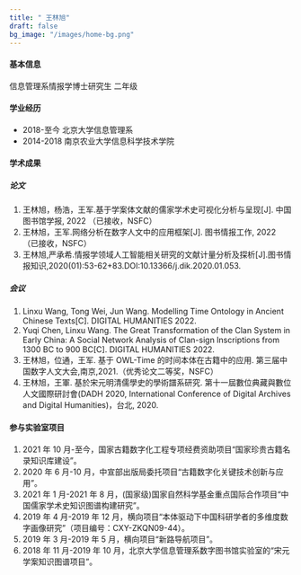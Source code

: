 ```yaml
---
title: " 王林旭"
draft: false
bg_image: "/images/home-bg.png"
---
```


#### 基本信息

信息管理系情报学博士研究生 二年级

#### 学业经历

- 2018-至今 北京大学信息管理系
- 2014-2018 南京农业大学信息科学技术学院

#### 学术成果

##### 论文

1. 王林旭，杨浩，王军.基于学案体文献的儒家学术史可视化分析与呈现[J]. 中国图书馆学报, 2022 （已接收，NSFC）
2. 王林旭，王军.网络分析在数字人文中的应用框架[J]. 图书情报工作, 2022 （已接收，NSFC）
3. 王林旭,严承希.情报学领域人工智能相关研究的文献计量分析及探析[J].图书情报知识,2020(01):53-62+83.DOI:10.13366/j.dik.2020.01.053.

##### 会议

1. Linxu Wang, Tong Wei, Jun Wang. Modelling Time Ontology in Ancient Chinese Texts[C]. DIGITAL HUMANITIES 2022.
2. Yuqi Chen, Linxu Wang. The Great Transformation of the Clan System in Early China: A Social Network Analysis of Clan-sign Inscriptions from 1300 BC to 900 BC[C]. DIGITAL HUMANITIES 2022.
3. 王林旭，位通，王军. 基于 OWL-Time 的时间本体在古籍中的应用. 第三届中国数字人文大会,南京,2021.（优秀论文二等奖，NSFC）
4. 王林旭，王軍. 基於宋元明清儒學史的學術譜系研究. 第十一屆數位典藏與數位人文國際研討會(DADH 2020, International Conference of Digital Archives and Digital Humanities)，台北, 2020.

#### 参与实验室项目

1. 2021 年 10 月-至今，国家古籍数字化工程专项经费资助项目“国家珍贵古籍名录知识库建设”。
2. 2020 年 6 月-10 月，中宣部出版局委托项目“古籍数字化关键技术创新与应用”。
3. 2021 年 1 月-2021 年 8 月，(国家级)国家自然科学基金重点国际合作项目“中国儒家学术史知识图谱构建研究”。
4. 2019 年 4 月-2019 年 12 月，横向项目“本体驱动下中国科研学者的多维度数字画像研究”（项目编号：CXY-ZKQN09-44）。
5. 2019 年 3 月-2019 年 5 月，横向项目“新路导航项目”。
6. 2018 年 11 月-2019 年 10 月，北京大学信息管理系数字图书馆实验室的“宋元学案知识图谱项目”。
